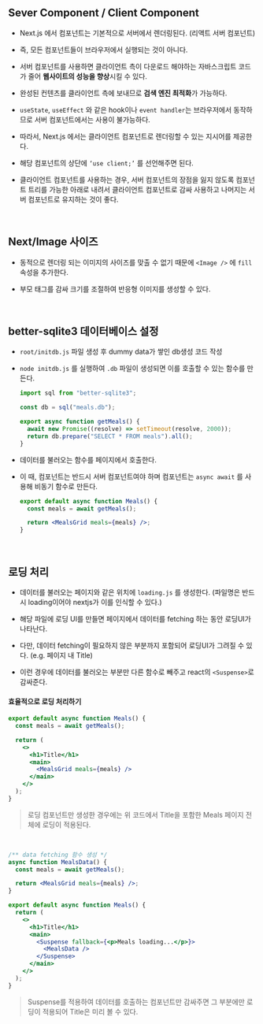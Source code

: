## Sever Component / Client Component

- Next.js 에서 컴포넌트는 기본적으로 서버에서 렌더링된다. (리액트 서버 컴포넌트)

- 즉, 모든 컴포넌트들이 브라우저에서 실행되는 것이 아니다.

- 서버 컴포넌트를 사용하면 클라이언트 측이 다운로드 해야하는 자바스크립트 코드가 줄어 **웹사이트의 성능을 향상**시킬 수 있다.

- 완성된 컨텐츠를 클라이언트 측에 보내므로 **검색 엔진 최적화**가 가능하다.

- `useState`, `useEffect` 와 같은 hook이나 `event handler`는 브라우저에서 동작하므로 서버 컴포넌트에서는 사용이 불가능하다.

- 따라서, Next.js 에서는 클라이언트 컴포넌트로 렌더링할 수 있는 지시어를 제공한다.

- 해당 컴포넌트의 상단에 `‘use client;’` 를 선언해주면 된다.

- 클라이언트 컴포넌트를 사용하는 경우, 서버 컴포넌트의 장점을 잃지 않도록 컴포넌트 트리를 가능한 아래로 내려서 클라이언트 컴포넌트로 감싸 사용하고 나머지는 서버 컴포넌트로 유지하는 것이 좋다.

<br/>

## Next/Image 사이즈

- 동적으로 렌더링 되는 이미지의 사이즈를 맞출 수 없기 때문에 `<Image />` 에 `fill` 속성을 추가한다.

- 부모 태그를 감싸 크기를 조절하여 반응형 이미지를 생성할 수 있다.

<br/>

## better-sqlite3 데이터베이스 설정

- `root/initdb.js` 파일 생성 후 dummy data가 쌓인 db생성 코드 작성
- `node initdb.js` 를 실행하여 `.db` 파일이 생성되면 이를 호출할 수 있는 함수를 만든다.

  ```jsx
  import sql from "better-sqlite3";

  const db = sql("meals.db");

  export async function getMeals() {
    await new Promise((resolve) => setTimeout(resolve, 2000));
    return db.prepare("SELECT * FROM meals").all();
  }
  ```

- 데이터를 불러오는 함수를 페이지에서 호출한다.
- 이 때, 컴포넌트는 반드시 서버 컴포넌트여야 하며 컴포넌트는 `async await` 를 사용해 비동기 함수로 만든다.

  ```jsx
  export default async function Meals() {
    const meals = await getMeals();

    return <MealsGrid meals={meals} />;
  }
  ```

  <br/>

## 로딩 처리

- 데이터를 불러오는 페이지와 같은 위치에 `loading.js` 를 생성한다. (파일명은 반드시 loading이어야 nextjs가 이를 인식할 수 있다.)

- 해당 파일에 로딩 UI를 만들면 페이지에서 데이터를 fetching 하는 동안 로딩UI가 나타난다.

- 다만, 데이터 fetching이 필요하지 않은 부분까지 포함되어 로딩UI가 그려질 수 있다. (e.g. 페이지 내 Title)

- 이런 경우에 데이터를 불러오는 부분만 다른 함수로 빼주고 react의 `<Suspense>`로 감싸준다.

#### 효율적으로 로딩 처리하기

```jsx
export default async function Meals() {
  const meals = await getMeals();

  return (
    <>
      <h1>Title</h1>
      <main>
        <MealsGrid meals={meals} />
      </main>
    </>
  );
}
```

> 로딩 컴포넌트만 생성한 경우에는 위 코드에서 Title을 포함한 Meals 페이지 전체에 로딩이 적용된다.

<br />

```jsx
/** data fetching 함수 생성 */
async function MealsData() {
  const meals = await getMeals();

  return <MealsGrid meals={meals} />;
}

export default async function Meals() {
  return (
    <>
      <h1>Title</h1>
      <main>
        <Suspense fallback={<p>Meals loading...</p>}>
          <MealsData />
        </Suspense>
      </main>
    </>
  );
}
```

> Suspense를 적용하여 데이터를 호출하는 컴포넌트만 감싸주면 그 부분에만 로딩이 적용되어 Title은 미리 볼 수 있다.
